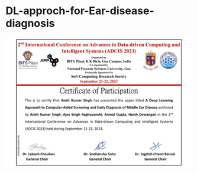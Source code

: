 # DL-approch-for-Ear-disease-diagnosis
![Certificate](https://github.com/harshdew02/DL-approch-for-Ear-disease-diagnosis/blob/main/Intern%20Certificate.jpeg)
